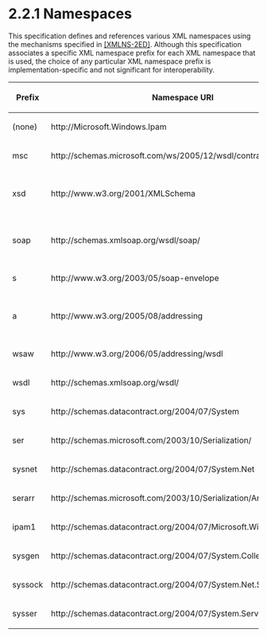 <html dir="LTR" xmlns:mshelp="http://msdn.microsoft.com/mshelp" xmlns:ddue="http://ddue.schemas.microsoft.com/authoring/2003/5" xmlns:xlink="http://www.w3.org/1999/xlink" xmlns:tool="http://www.microsoft.com/tooltip">
 <body>
 <div id="header">
 <h1 class="heading">2.2.1 Namespaces</h1>
 </div>
 <div id="mainSection">
 <div id="mainBody">
 <div id="allHistory" class="saveHistory"></div>
 <div id="sectionSection0" class="section" name="collapseableSection">
 

<p>This specification defines and references various XML
namespaces using the mechanisms specified in <a href="https://go.microsoft.com/fwlink/?LinkId=90602">[XMLNS-2ED]</a>. Although
this specification associates a specific XML namespace prefix for each XML
namespace that is used, the choice of any particular XML namespace prefix is
implementation-specific and not significant for interoperability.</p>

<table>
 <thead>
 <tr>
 <th>
 <p>Prefix</p>
 </th>
 <th>
 <p>Namespace URI</p>
 </th>
 <th>
 <p>Reference</p>
 </th>
 </tr>
 </thead>
 <tr>
 <td>
 <p>(none)</p>
 </td>
 <td>
 <p>http://Microsoft.Windows.Ipam</p>
 </td>
 <td>
 <p> </p>
 </td>
 </tr>
 <tr>
 <td>
 <p>msc</p>
 </td>
 <td>
 <p>http://schemas.microsoft.com/ws/2005/12/wsdl/contract</p>
 </td>
 <td>
 <p><mshelp:link keywords="94d73e99-3a43-4133-a310-1c38be24b8ce" tabindex="0">[MS-WSPOL]</mshelp:link></p>
 </td>
 </tr>
 <tr>
 <td>
 <p>xsd</p>
 </td>
 <td>
 <p>http://www.w3.org/2001/XMLSchema</p>
 </td>
 <td>
 <p><a href="https://go.microsoft.com/fwlink/?LinkId=90608">[XMLSCHEMA1]</a></p>
 <p><a href="https://go.microsoft.com/fwlink/?LinkId=90610">[XMLSCHEMA2]</a></p>
 </td>
 </tr>
 <tr>
 <td>
 <p>soap</p>
 </td>
 <td>
 <p>http://schemas.xmlsoap.org/wsdl/soap/</p>
 </td>
 <td>
 <p><a href="https://go.microsoft.com/fwlink/?LinkId=94664">[SOAP1.2-1/2007]</a></p>
 <p><a href="https://go.microsoft.com/fwlink/?LinkId=119124">[SOAP1.2-2/2007]</a></p>
 </td>
 </tr>
 <tr>
 <td>
 <p>s</p>
 </td>
 <td>
 <p>http://www.w3.org/2003/05/soap-envelope</p>
 </td>
 <td>
 <p>[SOAP1.2-1/2007]</p>
 </td>
 </tr>
 <tr>
 <td>
 <p>a</p>
 </td>
 <td>
 <p>http://www.w3.org/2005/08/addressing</p>
 </td>
 <td>
 <p><a href="https://go.microsoft.com/fwlink/?LinkId=235399">[WSADDSoapBind1.0]</a></p>
 <p><a href="https://go.microsoft.com/fwlink/?LinkId=235398">[WSADDCore1.0]</a></p>
 </td>
 </tr>
 <tr>
 <td>
 <p>wsaw</p>
 </td>
 <td>
 <p>http://www.w3.org/2006/05/addressing/wsdl</p>
 </td>
 <td>
 <p><a href="https://go.microsoft.com/fwlink/?LinkId=130726">[WSAWSDL]</a></p>
 </td>
 </tr>
 <tr>
 <td>
 <p>wsdl</p>
 </td>
 <td>
 <p>http://schemas.xmlsoap.org/wsdl/</p>
 </td>
 <td>
 <p><a href="https://go.microsoft.com/fwlink/?LinkId=90577">[WSDL]</a></p>
 </td>
 </tr>
 <tr>
 <td>
 <p>sys</p>
 </td>
 <td>
 <p>http://schemas.datacontract.org/2004/07/System</p>
 </td>
 <td>
 <p> </p>
 </td>
 </tr>
 <tr>
 <td>
 <p>ser</p>
 </td>
 <td>
 <p>http://schemas.microsoft.com/2003/10/Serialization/</p>
 </td>
 <td>
 <p> </p>
 </td>
 </tr>
 <tr>
 <td>
 <p>sysnet</p>
 </td>
 <td>
 <p>http://schemas.datacontract.org/2004/07/System.Net</p>
 </td>
 <td>
 <p> </p>
 </td>
 </tr>
 <tr>
 <td>
 <p>serarr</p>
 </td>
 <td>
 <p>http://schemas.microsoft.com/2003/10/Serialization/Arrays</p>
 </td>
 <td>
 <p> </p>
 </td>
 </tr>
 <tr>
 <td>
 <p>ipam1</p>
 </td>
 <td>
 <p>http://schemas.datacontract.org/2004/07/Microsoft.Windows.Ipam</p>
 </td>
 <td>
 <p> </p>
 </td>
 </tr>
 <tr>
 <td>
 <p>sysgen</p>
 </td>
 <td>
 <p>http://schemas.datacontract.org/2004/07/System.Collections.Generic</p>
 </td>
 <td>
 <p> </p>
 </td>
 </tr>
 <tr>
 <td>
 <p>syssock</p>
 </td>
 <td>
 <p>http://schemas.datacontract.org/2004/07/System.Net.Sockets</p>
 </td>
 <td>
 <p> </p>
 </td>
 </tr>
 <tr>
 <td>
 <p>sysser</p>
 </td>
 <td>
 <p>http://schemas.datacontract.org/2004/07/System.ServiceModel</p>
 </td>
 <td>
 <p> </p>
 </td>
 </tr>
</table>

<p> </p>


 </div>
 </div>
 </div>
 </body>
</html>
